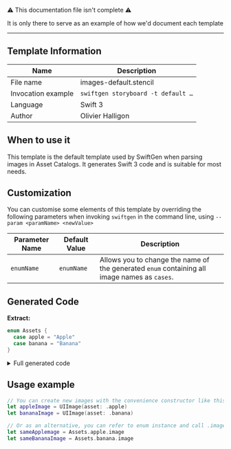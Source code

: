 ⚠️ This documentation file isn't complete ⚠️

It is only there to serve as an example of how we'd document each template

---

## Template Information

| Name      | Description       |
| --------- | ----------------- |
| File name | images-default.stencil |
| Invocation example | `swiftgen storyboard -t default …` |
| Language | Swift 3 |
| Author | Olivier Halligon |

## When to use it

This template is the default template used by SwiftGen when parsing images in Asset Catalogs.
It generates Swift 3 code and is suitable for most needs.

## Customization

You can customise some elements of this template by overriding the following parameters when invoking `swiftgen` in the command line, using `--param <paramName> <newValue>`

| Parameter Name | Default Value | Description |
| -------------- | ------------- | ----------- |
| `enumName` | `enumName` | Allows you to change the name of the generated `enum` containing all image names as `cases`. |

## Generated Code

**Extract:**

```swift
enum Assets {
  case apple = "Apple"
  case banana = "Banana"
}
```

<details>
<summary>Full generated code</summary>

```swift
(the full code here)
```
</details>

## Usage example

```swift
// You can create new images with the convenience constructor like this:
let appleImage = UIImage(asset: .apple)
let bananaImage = UIImage(asset: .banana)

// Or as an alternative, you can refer to enum instance and call .image on it:
let sameApplemage = Assets.apple.image
let sameBananaImage = Assets.banana.image
```
